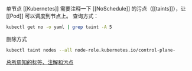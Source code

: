 单节点 [[Kubernetes]] 需要注释一下 [[NoSchedule]] 的污点（[[taints]]），让 [[Pod]] 可以调度到节点上。
查询方式：
```bash
kubectl get no -o yaml | grep taint -A 5
```
删除方式
```bash
kubectl taint nodes --all node-role.kubernetes.io/control-plane-
```

[总所周知的标签、注解和污点](https://kubernetes.io/zh-cn/docs/reference/labels-annotations-taints/)